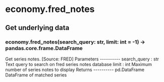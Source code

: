 # economy.fred_notes

## Get underlying data 
### economy.fred_notes(search_query: str, limit: int = -1) -> pandas.core.frame.DataFrame

Get series notes. [Source: FRED]
    Parameters
    ----------
    search_query : str
        Text query to search on fred series notes database
    limit : int
        Maximum number of series notes to display
    Returns
    ----------
    pd.DataFrame
        DataFrame of matched series
